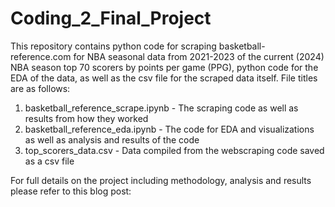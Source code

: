 # Coding_2_Final_Project

This repository contains python code for scraping basketball-reference.com for NBA seasonal data from 2021-2023 of the current (2024) NBA season top 70 scorers by points per game (PPG), python code for the EDA of the data, as well as the csv file for the scraped data itself. File titles are as follows:
1) basketball_reference_scrape.ipynb - The scraping code as well as results from how they worked
2) basketball_reference_eda.ipynb - The code for EDA and visualizations as well as analysis and results of the code
3) top_scorers_data.csv - Data compiled from the webscraping code saved as a csv file

For full details on the project including methodology, analysis and results please refer to this blog post: 
